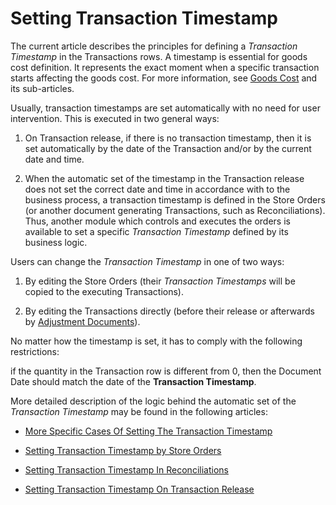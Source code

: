 # Setting Transaction Timestamp

The current article describes the principles for defining a <i>Transaction Timestamp</i> in the Transactions rows. A timestamp is essential for goods cost definition. It represents the exact moment when a specific transaction starts affecting the goods cost. For more information, see [Goods Cost](https://github.com/ErpNetDocs/tech/blob/master/modules/logistics/logistics-common-module-concepts/available-to-promise/index.md) and its sub-articles.

Usually, transaction timestamps are set automatically with no need for user intervention. This is executed in two general ways:

 1. On Transaction release, if there is no transaction timestamp, then it is set automatically by the date of the Transaction and/or by the current date and time.

 2. When the automatic set of the timestamp in the Transaction release does not set the correct date and time in accordance with to the business process, a transaction timestamp is defined in the Store Orders (or another document generating Transactions, such as Reconciliations). Thus, another module which controls and executes the orders is available to set a specific <i>Transaction Timestamp</i> defined by its business logic.

Users can change the <i>Transaction Timestamp</i> in one of two ways:

 1. By editing the Store Orders (their <i>Transaction Timestamps</i> will be copied to the executing Transactions). 
 
 2. By editing the Transactions directly (before their release or afterwards by [Adjustment Documents](https://github.com/ErpNetDocs/tech/blob/master/advanced/documents/adjustment-documents.md)).

No matter how the timestamp is set, it has to comply with the following restrictions: 

if the quantity in the Transaction row is different from 0, then the Document Date should match the date of the <b>Transaction Timestamp</b>.

More detailed description of the logic behind the automatic set of the <i>Transaction Timestamp</i> may be found in the following articles:

- [More Specific Cases Of Setting The Transaction Timestamp](https://github.com/ErpNetDocs/tech/blob/master/modules/logistics/logistics-common-module-concepts/setting-transaction-timestamp/more-specific-cases-of-setting-the-transaction-timestamp.md)

- [Setting Transaction Timestamp by Store Orders](https://github.com/ErpNetDocs/tech/blob/master/modules/logistics/logistics-common-module-concepts/setting-transaction-timestamp/setting-transaction-timestamp-by-store-orders.md)

- [Setting Transaction Timestamp In Reconciliations](https://github.com/ErpNetDocs/tech/blob/master/modules/logistics/logistics-common-module-concepts/setting-transaction-timestamp/setting-transaction-timestamp-in-reconciliations.md)

- [Setting Transaction Timestamp On Transaction Release](https://github.com/ErpNetDocs/tech/blob/master/modules/logistics/logistics-common-module-concepts/setting-transaction-timestamp/setting-transaction-timestamp-on-transaction-release.md)
